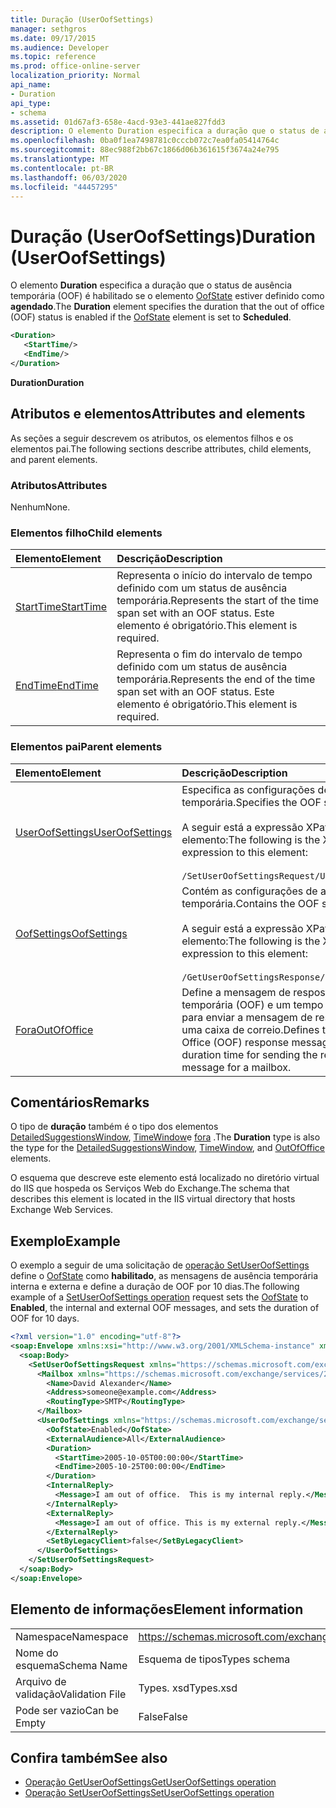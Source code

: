 ```yaml
---
title: Duração (UserOofSettings)
manager: sethgros
ms.date: 09/17/2015
ms.audience: Developer
ms.topic: reference
ms.prod: office-online-server
localization_priority: Normal
api_name:
- Duration
api_type:
- schema
ms.assetid: 01d67af3-658e-4acd-93e3-441ae827fdd3
description: O elemento Duration especifica a duração que o status de ausência temporária (OOF) é habilitado se o elemento OofState estiver definido como agendado.
ms.openlocfilehash: 0ba0f1ea7498781c0cccb072c7ea0fa05414764c
ms.sourcegitcommit: 88ec988f2bb67c1866d06b361615f3674a24e795
ms.translationtype: MT
ms.contentlocale: pt-BR
ms.lasthandoff: 06/03/2020
ms.locfileid: "44457295"
---
```

# <a name="duration-useroofsettings"></a><span data-ttu-id="cd949-103">Duração (UserOofSettings)</span><span class="sxs-lookup"><span data-stu-id="cd949-103">Duration (UserOofSettings)</span></span>

<span data-ttu-id="cd949-104">O elemento **Duration** especifica a duração que o status de ausência temporária (OOF) é habilitado se o elemento [OofState](oofstate.md) estiver definido como **agendado**.</span><span class="sxs-lookup"><span data-stu-id="cd949-104">The **Duration** element specifies the duration that the out of office (OOF) status is enabled if the [OofState](oofstate.md) element is set to **Scheduled**.</span></span>
  
```XML
<Duration>
   <StartTime/>
   <EndTime/> 
</Duration>
```

 <span data-ttu-id="cd949-105">**Duration**</span><span class="sxs-lookup"><span data-stu-id="cd949-105">**Duration**</span></span>
## <a name="attributes-and-elements"></a><span data-ttu-id="cd949-106">Atributos e elementos</span><span class="sxs-lookup"><span data-stu-id="cd949-106">Attributes and elements</span></span>

<span data-ttu-id="cd949-107">As seções a seguir descrevem os atributos, os elementos filhos e os elementos pai.</span><span class="sxs-lookup"><span data-stu-id="cd949-107">The following sections describe attributes, child elements, and parent elements.</span></span>
  
### <a name="attributes"></a><span data-ttu-id="cd949-108">Atributos</span><span class="sxs-lookup"><span data-stu-id="cd949-108">Attributes</span></span>

<span data-ttu-id="cd949-109">Nenhum</span><span class="sxs-lookup"><span data-stu-id="cd949-109">None.</span></span>
  
### <a name="child-elements"></a><span data-ttu-id="cd949-110">Elementos filho</span><span class="sxs-lookup"><span data-stu-id="cd949-110">Child elements</span></span>

|<span data-ttu-id="cd949-111">**Elemento**</span><span class="sxs-lookup"><span data-stu-id="cd949-111">**Element**</span></span>|<span data-ttu-id="cd949-112">**Descrição**</span><span class="sxs-lookup"><span data-stu-id="cd949-112">**Description**</span></span>|
|:-----|:-----|
|[<span data-ttu-id="cd949-113">StartTime</span><span class="sxs-lookup"><span data-stu-id="cd949-113">StartTime</span></span>](starttime.md) <br/> |<span data-ttu-id="cd949-114">Representa o início do intervalo de tempo definido com um status de ausência temporária.</span><span class="sxs-lookup"><span data-stu-id="cd949-114">Represents the start of the time span set with an OOF status.</span></span> <span data-ttu-id="cd949-115">Este elemento é obrigatório.</span><span class="sxs-lookup"><span data-stu-id="cd949-115">This element is required.</span></span>  <br/> |
|[<span data-ttu-id="cd949-116">EndTime</span><span class="sxs-lookup"><span data-stu-id="cd949-116">EndTime</span></span>](endtime.md) <br/> |<span data-ttu-id="cd949-117">Representa o fim do intervalo de tempo definido com um status de ausência temporária.</span><span class="sxs-lookup"><span data-stu-id="cd949-117">Represents the end of the time span set with an OOF status.</span></span> <span data-ttu-id="cd949-118">Este elemento é obrigatório.</span><span class="sxs-lookup"><span data-stu-id="cd949-118">This element is required.</span></span>  <br/> |
   
### <a name="parent-elements"></a><span data-ttu-id="cd949-119">Elementos pai</span><span class="sxs-lookup"><span data-stu-id="cd949-119">Parent elements</span></span>

|<span data-ttu-id="cd949-120">**Elemento**</span><span class="sxs-lookup"><span data-stu-id="cd949-120">**Element**</span></span>|<span data-ttu-id="cd949-121">**Descrição**</span><span class="sxs-lookup"><span data-stu-id="cd949-121">**Description**</span></span>|
|:-----|:-----|
|[<span data-ttu-id="cd949-122">UserOofSettings</span><span class="sxs-lookup"><span data-stu-id="cd949-122">UserOofSettings</span></span>](useroofsettings.md) <br/> |<span data-ttu-id="cd949-123">Especifica as configurações de ausência temporária.</span><span class="sxs-lookup"><span data-stu-id="cd949-123">Specifies the OOF settings.</span></span>  <br/><br/><span data-ttu-id="cd949-124">A seguir está a expressão XPath para este elemento:</span><span class="sxs-lookup"><span data-stu-id="cd949-124">The following is the XPath expression to this element:</span></span><br/><br/>`/SetUserOofSettingsRequest/UserOofSettings` <br/> |
|[<span data-ttu-id="cd949-125">OofSettings</span><span class="sxs-lookup"><span data-stu-id="cd949-125">OofSettings</span></span>](oofsettings.md) <br/> |<span data-ttu-id="cd949-126">Contém as configurações de ausência temporária.</span><span class="sxs-lookup"><span data-stu-id="cd949-126">Contains the OOF settings.</span></span><br/><br/><span data-ttu-id="cd949-127">A seguir está a expressão XPath para este elemento:</span><span class="sxs-lookup"><span data-stu-id="cd949-127">The following is the XPath expression to this element:</span></span><br/><br/>`/GetUserOofSettingsResponse/OofSettings` <br/> |
|[<span data-ttu-id="cd949-128">Fora</span><span class="sxs-lookup"><span data-stu-id="cd949-128">OutOfOffice</span></span>](outofoffice.md) <br/> |<span data-ttu-id="cd949-129">Define a mensagem de resposta de ausência temporária (OOF) e um tempo de duração para enviar a mensagem de resposta para uma caixa de correio.</span><span class="sxs-lookup"><span data-stu-id="cd949-129">Defines the Out of Office (OOF) response message and a duration time for sending the response message for a mailbox.</span></span>  <br/> |
   
## <a name="remarks"></a><span data-ttu-id="cd949-130">Comentários</span><span class="sxs-lookup"><span data-stu-id="cd949-130">Remarks</span></span>

<span data-ttu-id="cd949-131">O tipo de **duração** também é o tipo dos elementos [DetailedSuggestionsWindow](detailedsuggestionswindow.md), [TimeWindow](timewindow.md)e [fora](outofoffice.md) .</span><span class="sxs-lookup"><span data-stu-id="cd949-131">The **Duration** type is also the type for the [DetailedSuggestionsWindow](detailedsuggestionswindow.md), [TimeWindow](timewindow.md), and [OutOfOffice](outofoffice.md) elements.</span></span> 
  
<span data-ttu-id="cd949-132">O esquema que descreve este elemento está localizado no diretório virtual do IIS que hospeda os Serviços Web do Exchange.</span><span class="sxs-lookup"><span data-stu-id="cd949-132">The schema that describes this element is located in the IIS virtual directory that hosts Exchange Web Services.</span></span>
  
## <a name="example"></a><span data-ttu-id="cd949-133">Exemplo</span><span class="sxs-lookup"><span data-stu-id="cd949-133">Example</span></span>

<span data-ttu-id="cd949-134">O exemplo a seguir de uma solicitação de [operação SetUserOofSettings](setuseroofsettings-operation.md) define o [OofState](oofstate.md) como **habilitado**, as mensagens de ausência temporária interna e externa e define a duração de OOF por 10 dias.</span><span class="sxs-lookup"><span data-stu-id="cd949-134">The following example of a [SetUserOofSettings operation](setuseroofsettings-operation.md) request sets the [OofState](oofstate.md) to **Enabled**, the internal and external OOF messages, and sets the duration of OOF for 10 days.</span></span>
  
```XML
<?xml version="1.0" encoding="utf-8"?>
<soap:Envelope xmlns:xsi="http://www.w3.org/2001/XMLSchema-instance" xmlns:xsd="http://www.w3.org/2001/XMLSchema" xmlns:soap="http://schemas.xmlsoap.org/soap/envelope/">
  <soap:Body>
    <SetUserOofSettingsRequest xmlns="https://schemas.microsoft.com/exchange/services/2006/messages">
      <Mailbox xmlns="https://schemas.microsoft.com/exchange/services/2006/types">
        <Name>David Alexander</Name>
        <Address>someone@example.com</Address>
        <RoutingType>SMTP</RoutingType>
      </Mailbox>
      <UserOofSettings xmlns="https://schemas.microsoft.com/exchange/services/2006/types">
        <OofState>Enabled</OofState>
        <ExternalAudience>All</ExternalAudience>
        <Duration>
          <StartTime>2005-10-05T00:00:00</StartTime>
          <EndTime>2005-10-25T00:00:00</EndTime>
        </Duration>
        <InternalReply>
          <Message>I am out of office.  This is my internal reply.</Message>
        </InternalReply>
        <ExternalReply>
          <Message>I am out of office. This is my external reply.</Message>
        </ExternalReply>
        <SetByLegacyClient>false</SetByLegacyClient>
      </UserOofSettings>
    </SetUserOofSettingsRequest>
  </soap:Body>
</soap:Envelope>
```

## <a name="element-information"></a><span data-ttu-id="cd949-135">Elemento de informações</span><span class="sxs-lookup"><span data-stu-id="cd949-135">Element information</span></span>

|||
|:-----|:-----|
|<span data-ttu-id="cd949-136">Namespace</span><span class="sxs-lookup"><span data-stu-id="cd949-136">Namespace</span></span>  <br/> |https://schemas.microsoft.com/exchange/services/2006/types  <br/> |
|<span data-ttu-id="cd949-137">Nome do esquema</span><span class="sxs-lookup"><span data-stu-id="cd949-137">Schema Name</span></span>  <br/> |<span data-ttu-id="cd949-138">Esquema de tipos</span><span class="sxs-lookup"><span data-stu-id="cd949-138">Types schema</span></span>  <br/> |
|<span data-ttu-id="cd949-139">Arquivo de validação</span><span class="sxs-lookup"><span data-stu-id="cd949-139">Validation File</span></span>  <br/> |<span data-ttu-id="cd949-140">Types. xsd</span><span class="sxs-lookup"><span data-stu-id="cd949-140">Types.xsd</span></span>  <br/> |
|<span data-ttu-id="cd949-141">Pode ser vazio</span><span class="sxs-lookup"><span data-stu-id="cd949-141">Can be Empty</span></span>  <br/> |<span data-ttu-id="cd949-142">False</span><span class="sxs-lookup"><span data-stu-id="cd949-142">False</span></span>  <br/> |
   
## <a name="see-also"></a><span data-ttu-id="cd949-143">Confira também</span><span class="sxs-lookup"><span data-stu-id="cd949-143">See also</span></span>

- [<span data-ttu-id="cd949-144">Operação GetUserOofSettings</span><span class="sxs-lookup"><span data-stu-id="cd949-144">GetUserOofSettings operation</span></span>](getuseroofsettings-operation.md)  
- [<span data-ttu-id="cd949-145">Operação SetUserOofSettings</span><span class="sxs-lookup"><span data-stu-id="cd949-145">SetUserOofSettings operation</span></span>](setuseroofsettings-operation.md)

